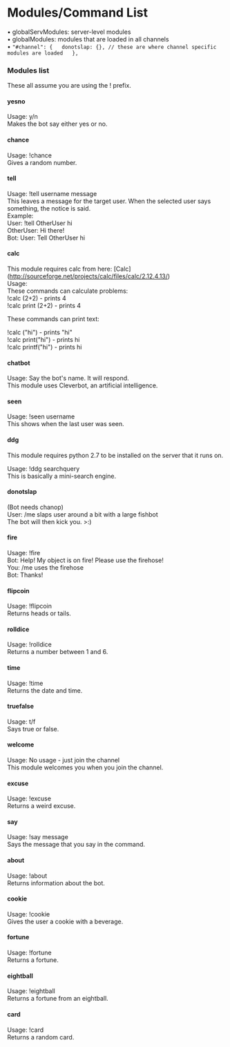 # Modules/Command List

• globalServModules: server-level modules  
• globalModules: modules that are loaded in all channels  
• ``` "#channel": {  
	donotslap: {}, // these are where channel specific modules are loaded  
  }, ```

### Modules list
These all assume you are using the ! prefix.

#### yesno
Usage: y/n  
Makes the bot say either yes or no.

#### chance
Usage: !chance  
Gives a random number.

#### tell
Usage: !tell username message  
This leaves a message for the target user. When the selected user says something, the notice is said.  
Example:  
User: !tell OtherUser hi  
OtherUser: Hi there!  
Bot: User: Tell OtherUser hi  

#### calc
This module requires calc from here: [Calc]  (http://sourceforge.net/projects/calc/files/calc/2.12.4.13/)  
Usage:   
These commands can calculate problems:  
!calc (2+2) - prints 4  
!calc print (2+2) - prints 4  

These commands can print text:  

!calc ("hi") - prints "hi"  
!calc print("hi") - prints hi  
!calc printf("hi") - prints hi  

#### chatbot
Usage: Say the bot's name. It will respond.  
This module uses Cleverbot, an artificial intelligence.  

#### seen
Usage: !seen username  
This shows when the last user was seen.  

#### ddg
This module requires python 2.7 to be installed on the server that it runs on.  

Usage: !ddg searchquery  
This is basically a mini-search engine.  

#### donotslap
(Bot needs chanop)  
User: /me slaps user around a bit with a large fishbot  
The bot will then kick you. >:)  

#### fire
Usage: !fire  
Bot: Help! My object is on fire! Please use the firehose!  
You: /me uses the firehose  
Bot: Thanks!  

#### flipcoin
Usage: !flipcoin  
Returns heads or tails.  

#### rolldice
Usage: !rolldice  
Returns a number between 1 and 6.  

#### time
Usage: !time  
Returns the date and time.  

#### truefalse
Usage: t/f  
Says true or false.  

#### welcome
Usage: No usage - just join the channel  
This module welcomes you when you join the channel.  

#### excuse
Usage: !excuse  
Returns a weird excuse.  

#### say
Usage: !say message  
Says the message that you say in the command.  

#### about
Usage: !about  
Returns information about the bot.  

#### cookie  
Usage: !cookie  
Gives the user a cookie with a beverage.

#### fortune  
Usage: !fortune  
Returns a fortune.

#### eightball  
Usage: !eightball  
Returns a fortune from an eightball.

#### card  
Usage: !card  
Returns a random card.  
